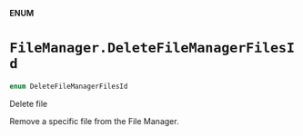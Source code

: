 **ENUM**

# `FileManager.DeleteFileManagerFilesId`

```swift
enum DeleteFileManagerFilesId
```

Delete file

Remove a specific file from the File Manager.
